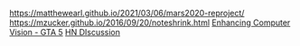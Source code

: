 https://matthewearl.github.io/2021/03/06/mars2020-reproject/
https://mzucker.github.io/2016/09/20/noteshrink.html
[Enhancing Computer Vision - GTA 5](https://intel-isl.github.io/PhotorealismEnhancement/) [HN DIscussion](https://news.ycombinator.com/item?id=27126092)
